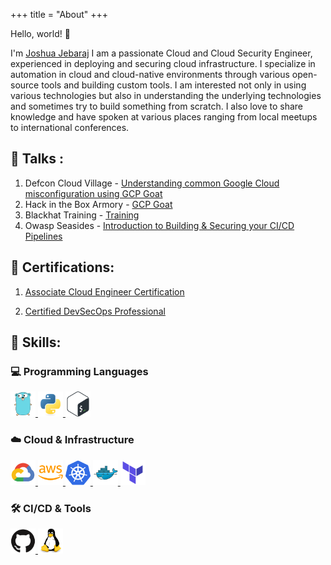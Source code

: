 +++
title = "About"
+++


Hello, world! 👋 

I'm [Joshua Jebaraj](https://joshuajebaraj.com/) I am a passionate Cloud and Cloud Security Engineer, experienced in deploying and securing cloud infrastructure. I specialize in automation in cloud and cloud-native environments through various open-source tools and building custom tools.
I am interested not only in using various technologies but also in understanding the underlying technologies and sometimes try to build something from scratch.
I also love to share knowledge and have spoken at various places ranging from local meetups to international conferences.


## 🎤 Talks :

1. Defcon Cloud Village - [Understanding common Google Cloud misconfiguration using GCP Goat](https://www.youtube.com/watch?v=dcKER88tH50&t=1485s)
2. Hack in the Box Armory - [GCP Goat](https://conference.hitb.org/hitbsecconf2023hkt/hitb-armory/)
3. Blackhat Training - [Training](https://www.blackhat.com/us-23/training/schedule/presenters.html#joshua-jebaraj-44856)
4. Owasp Seasides - [Introduction to Building & Securing your CI/CD Pipelines](https://www.owaspseasides.com/sessions/introduction_to_building_securing_your_cicd_pipelines/)

## 📝 Certifications:

1. [Associate Cloud Engineer Certification](https://www.credly.com/badges/2793fa70-30d3-43f0-b366-435835e36442)

2. [Certified DevSecOps Professional](https://www.credly.com/badges/8d653ffe-37f9-496d-94f4-52aa8ce0623b)

## 🔨 Skills:

### 💻 Programming Languages

<a href="#" title="Go">
  <img src="https://raw.githubusercontent.com/devicons/devicon/master/icons/go/go-original.svg" alt="Go" width="40"/>
</a>
<a href="#" title="Python">
  <img src="https://raw.githubusercontent.com/devicons/devicon/master/icons/python/python-original.svg" alt="Python" width="40"/>
</a>
<a href="#" title="Bash">
  <img src="https://raw.githubusercontent.com/devicons/devicon/refs/heads/master/icons/bash/bash-original.svg" alt="Bash" width="40"/>
</a>

### ☁️ Cloud & Infrastructure

<a href="#" title="Google Cloud">
  <img src="https://raw.githubusercontent.com/devicons/devicon/master/icons/googlecloud/googlecloud-original.svg" alt="Google Cloud" width="40"/>
</a>
<a href="#" title="AWS">
  <img src="https://raw.githubusercontent.com/devicons/devicon/refs/heads/master/icons/amazonwebservices/amazonwebservices-plain-wordmark.svg" alt="AWS" width="40"/>
</a>
<a href="#" title="Kubernetes">
  <img src="https://raw.githubusercontent.com/devicons/devicon/master/icons/kubernetes/kubernetes-plain.svg" alt="Kubernetes" width="40"/>
</a>
<a href="#" title="Containers">
  <img src="https://raw.githubusercontent.com/devicons/devicon/master/icons/docker/docker-original.svg" alt="Containers" width="40"/>
</a>
<a href="#" title="Terraform">
  <img src="https://raw.githubusercontent.com/devicons/devicon/master/icons/terraform/terraform-original.svg" alt="Terraform" width="40"/>
</a>

### 🛠 CI/CD & Tools

<a href="#" title="GitHub Actions">
  <img src="https://raw.githubusercontent.com/devicons/devicon/master/icons/github/github-original.svg" alt="GitHub Actions" width="40"/>
</a>
<a href="#" title="Linux">
  <img src="https://raw.githubusercontent.com/devicons/devicon/master/icons/linux/linux-original.svg" alt="Linux" width="40"/>
</a>

